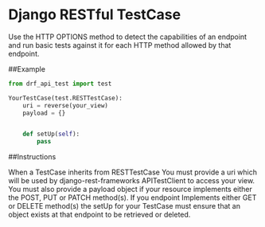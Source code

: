 Django RESTful TestCase
=======================

Use the HTTP OPTIONS method to detect the capabilities of an endpoint and run basic tests against it for each HTTP method allowed by that endpoint. 


##Example

```python 
from drf_api_test import test 

YourTestCase(test.RESTTestCase):
    uri = reverse(your_view)
    payload = {} 


    def setUp(self):
        pass
```

##Instructions 

When a TestCase inherits from RESTTestCase You must provide a uri which will be used by django-rest-frameworks APITestClient to access your view.  You must also provide a payload object if your resource implements either the POST, PUT or PATCH method(s). If you endpoint Implements either GET or DELETE method(s) the setUp for your TestCase must ensure that an object exists at that endpoint to be retrieved or deleted. 

